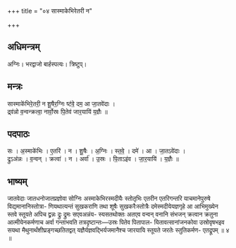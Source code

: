 +++
title = "०४ सास्माकेभिरेतरी न"

+++
## अधिमन्त्रम्
अग्निः। भरद्वाजो बार्हस्पत्यः। त्रिष्टुप्।

## मन्त्रः
सास्माके॑भिरे॒तरी॒ न शू॒षैर॒ग्निः ष्ट॑वे॒ दम॒ आ जा॒तवे॑दाः ।  
द्र्व॑न्नो व॒न्वन्क्रत्वा॒ नार्वो॒स्रः पि॒तेव॑ जार॒यायि॑ य॒ज्ञैः ॥

## पदपाठः
सः । अ॒स्माके॑भिः । ए॒तरि॑ । न । शू॒षैः । अ॒ग्निः । स्त॒वे॒ । दमे॑ । आ । जा॒तऽवे॑दाः ।  
द्रुऽअ॑न्नः । व॒न्वन् । क्रत्वा॑ । न । अर्वा॑ । उ॒स्रः । पि॒ताऽइ॑व । जा॒र॒यायि॑ । य॒ज्ञैः ॥

## भाष्यम्
जातवेदाः जातधनोजातप्रज्ञोवा सोग्निः अस्माकेभिरस्मदीयैः स्तोतृभिः एतरीन एतरिगन्तरि याचमानेपुरुषे विद्यमानानिस्तोत्रा- णियथात्यन्तं सुखकराणि तथा शूषैः सुखकरैःस्तोत्रैः दमेस्मदीयेयज्ञगृहे आ आभिमुख्येन स्तवे स्तूयते अपिच द्व्रन्नः द्रुः द्रुमः सएवअन्नंय- स्यसतथोक्तः अतएव वन्वन् वनानि संभजन् क्रत्वान क्रतुना आत्मीयेनकर्मणाच अर्वा गन्ताभवति तत्रदृष्टान्तः—उस्रः पितेव पितापाल- यितावत्सानांजनकोवा उस्रोवृषभइव सयथा मैथुनार्थंशीघ्रङ्गच्छतितद्वत् यज्ञैर्यज्ञवद्भिर्यजमानैश्च जारयायि स्तूयते जरतेः स्तुतिकर्मण- एतद्रूपम् ॥ ४ ॥